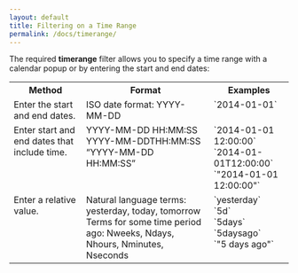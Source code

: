 ```yaml
---
layout: default
title: Filtering on a Time Range
permalink: /docs/timerange/
---
```


The required **timerange** filter allows you to specify a time range with a calendar popup or by entering the start and end dates:
<table>
  <tr>
    <th>Method</th>
    <th>Format</th>
    <th>Examples</th>
  </tr>
  <tr>
    <td valign="top">Enter the start and end dates.</td>
    <td valign="top">ISO date format: YYYY-MM-DD </td>
    <td valign="top">`2014-01-01` </td>
  </tr>
  <tr>
    <td valign="top">Enter start and end dates that include time.</td>
    <td valign="top">YYYY-MM-DD HH:MM:SS<br>YYYY-MM-DDTHH:MM:SS<br>“YYYY-MM-DD HH:MM:SS”</td>
    <td valign="top">`2014-01-01 12:00:00`<br>`2014-01-01T12:00:00`<br>`"2014-01-01 12:00:00"`</td>
  </tr>
  <tr>
    <td valign="top">Enter a relative value.</td>
    <td valign="top">Natural language terms: yesterday, today, tomorrow<br>Terms for some time period ago: Nweeks, Ndays, Nhours, Nminutes, Nseconds</td>
    <td valign="top">`yesterday`<br>`5d`<br>`5days`<br>`5daysago`<br>`"5 days ago"`</td>
  </tr>
</table>

